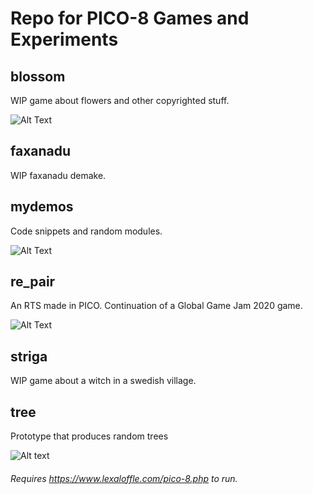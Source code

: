 # Repo for PICO-8 Games and Experiments  

## blossom
WIP game about flowers and other copyrighted stuff.

![Alt Text](https://i.imgur.com/3pTLQYw.gif)

## faxanadu
WIP faxanadu demake.

## mydemos
Code snippets and random modules.

![Alt Text](https://i.imgur.com/GGHLjlG.gif)

## re_pair
An RTS made in PICO. Continuation of a Global Game Jam 2020 game.

![Alt Text](https://imgur.com/wLh5zmA.gif)

## striga
WIP game about a witch in a swedish village. 

## tree
Prototype that produces random trees

![Alt text](https://i.imgur.com/nN0taJn.gif)
  
###### Requires https://www.lexaloffle.com/pico-8.php to run.
